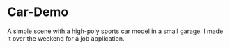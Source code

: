 # Car-Demo
A simple scene with a high-poly sports car model in a small garage. I made it over the weekend for a job application.
